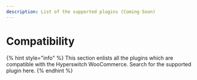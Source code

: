 ```yaml
---
description: List of the supported plugins (Coming Soon)
---
```


# Compatibility

{% hint style="info" %}
This section enlists all the plugins which are compatible with the Hyperswitch WooCommerce. Search for the supported plugin here.
{% endhint %}

